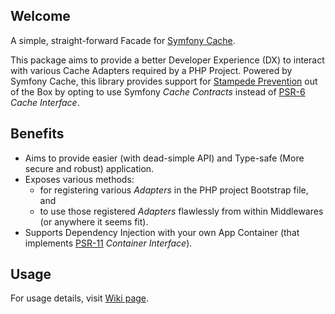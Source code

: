 ## Welcome

A simple, straight-forward Facade for [Symfony Cache][c].

This package aims to provide a better Developer Experience (DX) to interact with various Cache Adapters required by a PHP Project. Powered by Symfony Cache, this library provides support for [Stampede Prevention][s] out of the Box by opting to use Symfony _Cache Contracts_ instead of [PSR-6][6] _Cache Interface_.

## Benefits

- Aims to provide easier (with dead-simple API) and Type-safe (More secure and robust) application.
- Exposes various methods:
	- for registering various *_Adapters_* in the PHP project Bootstrap file, and
	- to use those registered *_Adapters_* flawlessly from within Middlewares (or anywhere it seems fit).
- Supports Dependency Injection with your own App Container (that implements [PSR-11][11] _Container Interface_).

## Usage

For usage details, visit [Wiki page][w].

<!-- MARKDOWN LINKS -->
<!-- https://www.markdownguide.org/basic-syntax/#reference-style-links -->
[c]: https://symfony.com/doc/current/components/cache.html
[s]: https://symfony.com/doc/current/components/cache.html#stampede-prevention
[6]: https://www.php-fig.org/psr/psr-6/
[11]: https://www.php-fig.org/psr/psr-11/
[w]: https://github.com/TheWebSolver/cache/wiki
